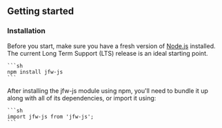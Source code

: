 ## Getting started

### Installation

Before you start, make sure you have a fresh version of [Node.js](https://nodejs.org/en/) installed. The current Long Term Support (LTS) release is an ideal starting point.

    ```sh
    npm install jfw-js
    ```

After installing the jfw-js module using npm, you'll need to bundle it up along with all of its dependencies, or import it using:

    ```sh
    import jfw-js from 'jfw-js';
    ```
